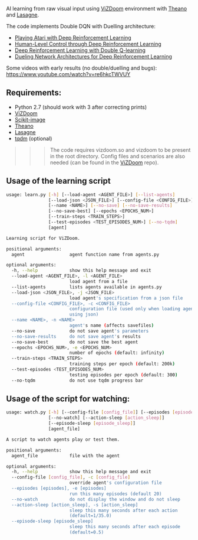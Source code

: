 AI learning from raw visual input using [ViZDoom](https://github.com/Marqt/ViZDoom) environment with [Theano](http://deeplearning.net/software/theano/) and [Lasagne](http://lasagne.readthedocs.io/en/latest/index.html).

The code implements Double DQN with Duelling architecture:
- [Playing Atari with Deep Reinforcement Learning](http://arxiv.org/abs/1312.5602)  
- [Human-Level Control through Deep Reinforcement Learning](http://home.uchicago.edu/~arij/journalclub/papers/2015_Mnih_et_al.pdf)  
- [Deep Reinforcement Learning with Double Q-learning](http://arxiv.org/abs/1509.06461)  
- [Dueling Network Architectures for Deep Reinforcement Learning](http://arxiv.org/abs/1511.06581)  


Some videos with early results (no double/duelling and bugs):
https://www.youtube.com/watch?v=re6hkcTWVUY

## Requirements:
- Python 2.7 (should work with 3 after correcting prints)
- [ViZDoom](https://github.com/Marqt/ViZDoom)
- [Scikit-image](http://scikit-image.org/)
- [Theano](http://deeplearning.net/software/theano/)
- [Lasagne](http://lasagne.readthedocs.io/en/latest/index.html)
- [tqdm](https://github.com/tqdm/tqdm) (optional)

>>> The code requires vizdoom.so and vizdoom to be present in the root directory. Config files and scenarios are also needed (can be found in the [ViZDoom](https://github.com/openai/gym) repo).

## Usage of the learning script

```bash
usage: learn.py [-h] [--load-agent <AGENT_FILE>] [--list-agents]
                [--load-json <JSON_FILE>] [--config-file <CONFIG_FILE>]
                [--name <NAME>] [--no-save] [--no-save-results]
                [--no-save-best] [--epochs <EPOCHS_NUM>]
                [--train-steps <TRAIN_STEPS>]
                [--test-episodes <TEST_EPISODES_NUM>] [--no-tqdm]
                [agent]

Learning script for ViZDoom.

positional arguments:
  agent                 agent function name from agents.py

optional arguments:
  -h, --help            show this help message and exit
  --load-agent <AGENT_FILE>, -l <AGENT_FILE>
                        load agent from a file
  --list-agents         lists agents available in agents.py
  --load-json <JSON_FILE>, -j <JSON_FILE>
                        load agent's specification from a json file
  --config-file <CONFIG_FILE>, -c <CONFIG_FILE>
                        configuration file (used only when loading agent or
                        using json)
  --name <NAME>, -n <NAME>
                        agent's name (affects savefiles)
  --no-save             do not save agent's parameters
  --no-save-results     do not save agent's results
  --no-save-best        do not save the best agent
  --epochs <EPOCHS_NUM>, -e <EPOCHS_NUM>
                        number of epochs (default: infinity)
  --train-steps <TRAIN_STEPS>
                        training steps per epoch (default: 200k)
  --test-episodes <TEST_EPISODES_NUM>
                        testing episodes per epoch (default: 300)
  --no-tqdm             do not use tqdm progress bar

```

## Usage of the script for watching:
```bash
usage: watch.py [-h] [--config-file [config_file]] [--episodes [episodes]]
                [--no-watch] [--action-sleep [action_sleep]]
                [--episode-sleep [episode_sleep]]
                [agent_file]

A script to watch agents play or test them.

positional arguments:
  agent_file            file with the agent

optional arguments:
  -h, --help            show this help message and exit
  --config-file [config_file], -c [config_file]
                        override agent's configuration file
  --episodes [episodes], -e [episodes]
                        run this many episodes (default 20)
  --no-watch            do not display the window and do not sleep
  --action-sleep [action_sleep], -s [action_sleep]
                        sleep this many seconds after each action
                        (default=1/35.0)
  --episode-sleep [episode_sleep]
                        sleep this many seconds after each episode
                        (default=0.5)
```

